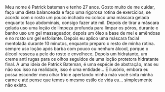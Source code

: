 Meu nome é Patrick bateman e tenho 27 anos. Gosto muito de me cuidar, faço uma dieta balanceada e faço uma rigorosa rotina de exercícios, se acordo com o rosto um pouco inchado eu coloco uma máscara gelada enquanto faço abdominais, consigo fazer até mil. Depois de tirar a máscara gelada uso uma loção de limpeza profunda para limpar os póros, durante o banho uso um gel massageador, depois um óleo a base de mel e amêndoas e no rosto um gel esfoliante. Depois eu aplico uma máscara facial mentolada durante 10 minutos, enquanto preparo o resto de minha rotina. sempre uso loção após barba com pouco ou nenhum álcool, porque o álcool resseca a pele do rosto e envelhece. Depois um hidratante, um creme anti rugas para os olhos seguidos de uma loção protetora hidratante final. A uma ideia de Patrick Bateman, é uma espécie de abstração, mas eu não sou isso na realidade, isso é uma entidade... É ilusório, embora eu possa esconder meu olhar frio e apertando minha mão você sinta minha carne e até pense que temos o mesmo estilo de vida eu... simplesmente não existo.
